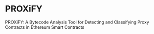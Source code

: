 # PROXiFY
PROXiFY: A Bytecode Analysis Tool for Detecting and Classifying Proxy Contracts in Ethereum Smart Contracts
